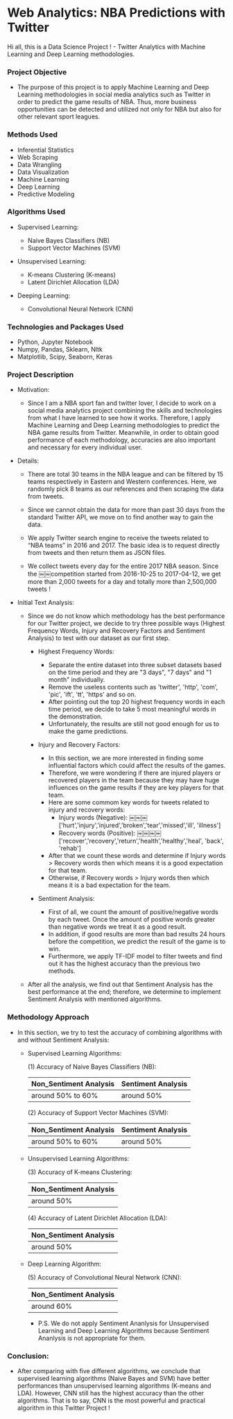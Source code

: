 # Web Analytics: NBA Predictions with Twitter
Hi all, this is a Data Science Project ! - Twitter Analytics with Machine Learning and Deep Learning methodologies.


### Project Objective

* The purpose of this project is to apply Machine Learning and Deep Learning methodologies in social media analytics such as 
Twitter in order to predict the game results of NBA. Thus, more business opportunities can be detected and utilized not only for NBA but also for other relevant sport leagues.


### Methods Used

* Inferential Statistics
* Web Scraping
* Data Wrangling
* Data Visualization
* Machine Learning
* Deep Learning
* Predictive Modeling


### Algorithms Used

- Supervised Learning: 
  - Naive Bayes Classifiers (NB)
  - Support Vector Machines (SVM)
  
- Unsupervised Learning: 
  - K-means Clustering (K-means)
  - Latent Dirichlet Allocation (LDA)
  
- Deeping Learning: 
  - Convolutional Neural Network (CNN)


### Technologies and Packages Used

* Python, Jupyter Notebook
* Numpy, Pandas, Sklearn, Nltk
* Matplotlib, Scipy, Seaborn, Keras


### Project Description

* Motivation:

  - Since I am a NBA sport fan and twitter lover, I decide to work on a social media analytics project combining the skills and technologies from what I have learned to see how it works. Therefore, I apply Machine Learning and Deep Learning methodologies to predict the NBA game results from Twitter. Meanwhile, in order to obtain good performance of each methodology, accuracies are also important and necessary for every individual user.  
  
* Details:

  - There are total 30 teams in the NBA league and can be filtered by 15 teams respectively in Eastern and Western
  conferences. Here, we randomly pick 8 teams as our references and then scraping the data from tweets.
  
  - Since we cannot obtain the data for more than past 30 days from the standard Twitter API, we move on to find another way to gain the data.
  
  - We apply Twitter search engine to receive the tweets related to “NBA teams” in 2016 and 2017. The basic idea is to request directly from tweets and then return them as JSON files.
  
  - We collect tweets every day for the entire 2017 NBA season. Since the ￼￼competition started from 2016-10-25 to 2017-04-12, we get more than 2,000 tweets for a day and totally more than 2,500,000 tweets !  
  
* Initial Text Analysis:

  - Since we do not know which methodology has the best performance for our Twitter project, we decide to try three possible ways (Highest Frequency Words, Injury and Recovery Factors and Sentiment Analysis) to test with our dataset as our first step.
  
    - Highest Frequency Words:
    
      * Separate the entire dataset into three subset datasets based on the time period and they are "3 days", "7 days" and "1 month" individually.
      * Remove the useless contents such as 'twitter', 'http', 'com', 'pic', 'ift', 'tt', 'https' and so on.
      * After pointing out the top 20 highest frequency words in each time period, we decide to take 5 most meaningful words in the demonstration.
      * Unfortunately, the results are still not good enough for us to make the game predictions.

    - Injury and Recovery Factors:
      
      * In this section, we are more interested in finding some influential factors which could affect the results of the games. 
      * Therefore, we were wondering if there are injured players or recovered players in the team because they may have huge influences on the game results if they are key players for that team.
      * Here are some commom key words for tweets related to injury and recovery words:
        * Injury words (Negative): ￼￼￼['hurt','injury','injured','broken','tear','missed','ill', 'illness']
        * Recovery words (Positive): ￼￼￼￼['recover','recovery','return','health','healthy','heal', 'back', 'rehab']
      * After that we count these words and determine if Injury words > Recovery words then which means it is a good expectation for that team. 
      * Otherwise, if Recovery words > Injury words then which means it is a bad expectation for the team.
      
    - Sentiment Analysis:
    
      * First of all, we count the amount of positive/negative words by each tweet. Once the amount of positive words greater than negative words we treat it as a good result.
      * In addition, if good results are more than bad results 24 hours before the competition, we predict the result of the game is to win.
      * Furthermore, we apply TF-IDF model to filter tweets and find out it has the highest accuracy than the previous two methods. 
  
  - After all the analysis, we find out that Sentiment Analysis has the best performance at the end; therefore, we determine to implement Sentiment Analysis with mentioned algorithms.


### Methodology Approach 

* In this section, we try to test the accuracy of combining algorithms with and without Sentiment Analysis:  


  * Supervised Learning Algorithms:
  
    (1) Accuracy of Naive Bayes Classifiers (NB):

      | Non_Sentiment Analysis | Sentiment Analysis |
      | --- | --- |
      | around 50% to 60% | around 50% |


    (2) Accuracy of Support Vector Machines (SVM):

      | Non_Sentiment Analysis | Sentiment Analysis |
      | --- | --- |
      | around 50% to 60% | around 50% |
    
    
  * Unsupervised Learning Algorithms:
    
    (3) Accuracy of K-means Clustering:

      | Non_Sentiment Analysis |
      | --- |
      | around 50% |
    
        
    (4) Accuracy of Latent Dirichlet Allocation (LDA):

      | Non_Sentiment Analysis |
      | --- |
      | around 50% | 

   
   * Deep Learning Algorithm:
   
     (5) Accuracy of Convolutional Neural Network (CNN):

      | Non_Sentiment Analysis |
      | --- |
      | around 60% | 
    
      - P.S. We do not apply Sentiment Ananlysis for Unsupervised Learning and Deep Learning Algorithms because Sentiment Ananlysis is not appropriate for them.
          
          
### Conclusion:

  - After comparing with five different algorithms, we conclude that supervised learning algorithms (Naive Bayes and SVM) have better performances than unsupervised learning algorithms (K-means and LDA). However, CNN still has the highest accuracy than the other algorithms. That is to say, CNN is the most powerful and practical algorithm in this Twitter Project !



